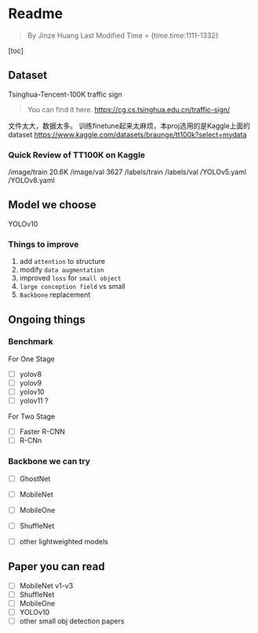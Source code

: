 # Readme
> By Jinze Huang
> Last Modified Time = {time.time:1111-1332}

[toc]


## Dataset
Tsinghua-Tencent-100K traffic sign 
> You can find it here. https://cg.cs.tsinghua.edu.cn/traffic-sign/

文件太大，数据太多。 训练finetune起来太麻烦，本proj选用的是Kaggle上面的dataset https://www.kaggle.com/datasets/braunge/tt100k?select=mydata

### Quick Review of TT100K on Kaggle
/image/train 20.6K
/image/val 3627
/labels/train
/labels/val
/YOLOv5.yaml
/YOLOv8.yaml

## Model we choose

YOLOv10

### Things to improve

1. add `attention` to structure
2. modify `data augmentation`
3. improved `loss` for `small object`
4. `large conception field` vs small 
5. `Backbone` replacement


## Ongoing things
### Benchmark
For One Stage
- [ ] yolov8
- [ ] yolov9
- [ ] yolov10
- [ ] yolov11 ?

For Two Stage
- [ ] Faster R-CNN
- [ ] R-CNn

### Backbone we can try
- [ ] GhostNet
- [ ] MobileNet
- [ ] MobileOne
- [ ] ShuffleNet
- [ ] other lightweighted models


## Paper you can read
- [ ] MobileNet v1-v3
- [ ] ShuffleNet
- [ ] MobileOne
- [ ] YOLOv10
- [ ] other small obj detection papers
